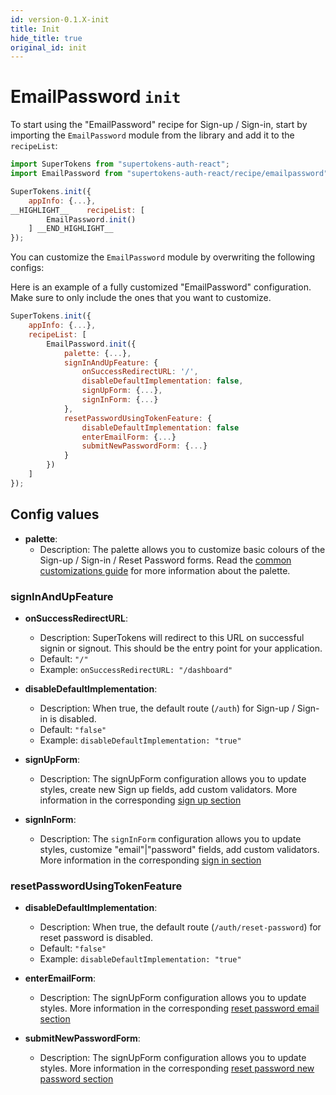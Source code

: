 ```yaml
---
id: version-0.1.X-init
title: Init
hide_title: true
original_id: init
---
```


# EmailPassword `init`

To start using the "EmailPassword" recipe for Sign-up / Sign-in, start by importing the `EmailPassword` module from the library and add it to the `recipeList`:

```js
import SuperTokens from "supertokens-auth-react";
import EmailPassword from "supertokens-auth-react/recipe/emailpassword";

SuperTokens.init({
    appInfo: {...},
__HIGHLIGHT__    recipeList: [
        EmailPassword.init()
    ] __END_HIGHLIGHT__
});
```

You can customize the `EmailPassword` module by overwriting the following configs:



Here is an example of a fully customized "EmailPassword" configuration. Make sure to only include the ones that you want to customize.

```js
SuperTokens.init({
    appInfo: {...},
    recipeList: [
        EmailPassword.init({
            palette: {...},
            signInAndUpFeature: {
                onSuccessRedirectURL: '/',
                disableDefaultImplementation: false,
                signUpForm: {...},
                signInForm: {...}
            },
            resetPasswordUsingTokenFeature: {
                disableDefaultImplementation: false
                enterEmailForm: {...}
                submitNewPasswordForm: {...}
            }
        })
    ]
});
```

## Config values

- **palette**:
    - Description: The palette allows you to customize basic colours of the Sign-up / Sign-in / Reset Password forms. Read the [common customizations guide](/docs/emailpassword/common-customizations/styling/changing-colours) for more information about the palette.


### signInAndUpFeature

- **onSuccessRedirectURL**: 
    - Description: SuperTokens will redirect to this URL on successful signin or signout. This should be the entry point for your application.
    - Default: ```"/"```
    - Example: ```onSuccessRedirectURL: "/dashboard"```

- **disableDefaultImplementation**: 
    - Description: When true, the default route (`/auth`) for Sign-up / Sign-in is disabled.
    - Default: ```"false"```
    - Example: ```disableDefaultImplementation: "true"```

- **signUpForm**:
    - Description: The signUpForm configuration allows you to update styles, create new Sign up fields, add custom validators. More information in the corresponding [sign up section](./config/sign-up)

- **signInForm**:
    - Description: The `signInForm` configuration allows you to update styles, customize "email"|"password" fields, add custom validators. More information in the corresponding [sign in section](./config/sign-in)


### resetPasswordUsingTokenFeature

- **disableDefaultImplementation**: 
    - Description: When true, the default route (`/auth/reset-password`) for reset password is disabled.
    - Default: ```"false"```
    - Example: ```disableDefaultImplementation: "true"```

- **enterEmailForm**:
    - Description: The signUpForm configuration allows you to update styles. More information in the corresponding [reset password email section](./config/reset-password#enteremailform-config-values)

- **submitNewPasswordForm**:
    - Description: The signUpForm configuration allows you to update styles. More information in the corresponding [reset password new password section](./config/reset-password#submitnewpasswordform-config-values)